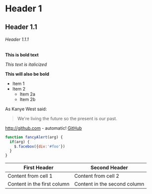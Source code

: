 # Header 1
## Header 1.1
###### Header 1.1.1
**This is bold text**

*This text is italicized*

__This will also be bold__

* Item 1
* Item 2
  * Item 2a
  * Item 2b
  
As Kanye West said:

> We're living the future so
> the present is our past.

http://github.com - automatic!
[GitHub](http://github.com)

```javascript
function fancyAlert(arg) {
  if(arg) {
    $.facebox({div:'#foo'})
  }
}
```

First Header | Second Header
------------ | -------------
Content from cell 1 | Content from cell 2
Content in the first column | Content in the second column